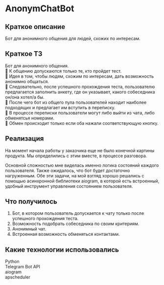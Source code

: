 # AnonymChatBot

<h2>Краткое описание</h2>

Бот для анонимного общения для людей, схожих по интересам.

<h2>Краткое ТЗ</h2>

Бот для анонимного общения. <br>📍 К общению допускаются только те, кто пройдет тест. <br>📍 Идея в том, чтобы людям, схожим по интересам, дать возможность анонимно общаться. <br>📍 Следовательно, после успешного прохождения теста, пользователю предлагается заполнить анкету, где он указывает, какого собеседника он/она хотел/а бы. <br>📍 После чего бот из общего пула пользователей находит наиболее подходящих и предлагает им вступить в переписку. <br>📍 В процессе переписки пользователи могут либо выйти из чата, либо обменятсья номерами. <br>📍 Обмен происходит только если оба нажали соответствующую кнопку. 

<h2>Реализация</h2>

На момент начала работы у заказчика еще не было конечной картины продукта. Мы определились с этим вместе, в процессе разговора. 

Основной сложностью мне виделась именно логика состояний каждого пользователя. Также ожидалось, что бот будет достаточно нагруженным.
Обе эти задачи, на мой взгляд хорошо решались с помощью асинхронной библиотеки aiogram, в которой есть встроенный, удобный инструмент управления состоянием пользователя.

<h2>Что получилось</h2>

1) Бот, в котором пользователь допускается к чату только после успешного прохождения теста. 
2) Возможность подобрать собеседника по своим критериям.
3) Анонимный чат.
4) Встроенная возможность обменяться контактами.

<h2>Какие технологии использовались</h2>

Python<br>
Telegram Bot API<br>
aiogram<br>
apscheduler<br>

